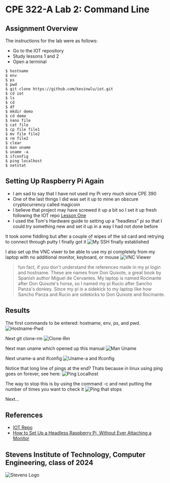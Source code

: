 # CPE 322-A Lab 2: Command Line

## Assignment Overview
The instructions for the lab were as follows:
* Go to the IOT repository
* Study lessons 1 and 2
* Open a terminal 

~~~
$ hostname
$ env
$ ps
$ pwd
$ git clone https://github.com/kevinwlu/iot.git
$ cd iot
$ ls
$ cd
$ df
$ mkdir demo
$ cd demo
$ nano file
$ cat file
$ cp file file1
$ mv file file2
$ rm file2
$ clear
$ man uname
$ uname -a
$ ifconfig
$ ping localhost
$ netstat
~~~

## Setting Up Raspberry Pi Again
* I am sad to say that I have not used my Pi very much since CPE 390
* One of the last things I did was set it up to mine an obscure cryptocurrency called magicoin
* I believe that project may have screwed it up a bit so I set it up fresh following the IOT repo [Lesson One](https://github.com/kevinwlu/iot/tree/master/lesson1)
* I used the Tom's Hardware guide to setting up a "headless" pi so that I could try something new and set it up in a way I had not done before

It took some fiddling but after a couple of wipes of the sd card and retrying to connect through putty I finally got it
![My SSH finally established](sshconnectionworks.png)

I also set up the VNC viwer to be able to use my pi completely from my laptop with no additional monitor, keyboard, or mouse
![VNC Viewer](vncviewerworkstoo.png)

> fun fact, if you don't understand the references made in my pi login and hostname. These are names from Don Quixote, a great book by Spanish author Miguel de Cervantes. My laptop is named Rocinante after Don Quixote's horse, so I named my pi Rucio after Sancho Panza's donkey. Since my pi is a sidekick to my laptop like how Sancho Panza and Rucio are sidekicks to Don Quixote and Rocinante. 


## Results
The first commands to be entered: hostname, env, ps, and pwd.
![Hostname-Pwd](hostname-pwd.png)

Next git clone-rm
![Clone-Rm](gitclone-rm.png)

Next man uname which opened up this manual
![Man Uname](manuname.png)

Next uname-a and ifconfig
![Uname-a and Ifconfig](uname-a-ping.png)

Notice that long line of pings at the end? Thats because in linux using ping goes on forever, see here:
![Ping Localhost](pinglocalhost.png)

The way to stop this is by using the command -c and next putting the number of times you want to check it
![Ping that stops](ping-c3.png)

Next...

## References
* [IOT Repo](https://github.com/kevinwlu/dsd/tree/master)
* [How to Set Up a Headless Raspberry Pi, Without Ever Attaching a Monitor](https://www.tomshardware.com/reviews/raspberry-pi-headless-setup-how-to,6028.html)

## Stevens Institute of Technology, Computer Engineering, class of 2024
![Stevens Logo](https://web.stevens.edu/news/newspoints/brand-logos/2020/Circular/Stevens-Circular-Logo-2020_RED.png)
